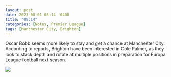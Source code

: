 ```yaml
---
layout: post
date: 2023-08-01 08:14 -0400
title: "08:14"
categories: [Notes, Premier League]
tags: [Manchester City, Brighton]
---
```


Oscar Bobb seems more likely to stay and get a chance at Manchester City. According to reports, Brighton have been interested in Cole Palmer, as they look to stack depth and rotate at multiple positions in preparation for Europa League football next season.

![](https://i.imgur.com/bLiEHjG.jpg)



